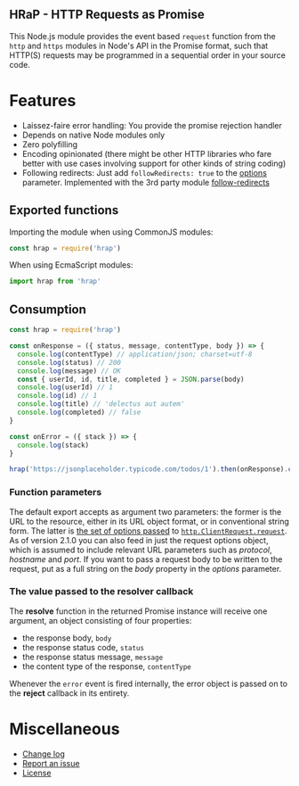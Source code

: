 HRaP - HTTP Requests as Promise
--------------------------------------------

This Node.js module provides the event based `request` function from the `http` and `https` modules in Node's API in the Promise format, such that HTTP(S) requests may be programmed in a sequential order in your source code.

# Features

 * Laissez-faire error handling: You provide the promise rejection handler
 * Depends on native Node modules only
 * Zero polyfilling
 * Encoding opinionated (there might be other HTTP libraries who fare better with use cases involving support for other kinds of string coding)
 * Following redirects: Just add `followRedirects: true` to the [options](https://github.com/vegardbb/hrap/blob/3afcddee455a8c7ca4ba0efb2c64237d417afe28/index.js#L41) parameter. Implemented with the 3rd party module [follow-redirects](https://github.com/follow-redirects/follow-redirects)

## Exported functions

Importing the module when using CommonJS modules:

```javascript
const hrap = require('hrap')
```

When using EcmaScript modules:
```javascript
import hrap from 'hrap'
```

## Consumption

```javascript
const hrap = require('hrap')

const onResponse = ({ status, message, contentType, body }) => {
  console.log(contentType) // application/json; charset=utf-8
  console.log(status) // 200
  console.log(message) // OK
  const { userId, id, title, completed } = JSON.parse(body)
  console.log(userId) // 1
  console.log(id) // 1
  console.log(title) // 'delectus aut autem'
  console.log(completed) // false
}

const onError = ({ stack }) => {
  console.log(stack)
}

hrap('https://jsonplaceholder.typicode.com/todos/1').then(onResponse).catch(onError)
```

### Function parameters

The default export accepts as argument two parameters: the former is the URL to the resource, either in its URL object format, or in conventional string form. The latter is [the set of options passed](https://nodejs.org/docs/latest-v14.x/api/http.html#http_http_request_options_callback) to [`http.ClientRequest.request`](https://nodejs.org/docs/latest-v14.x/api/http.html#http_class_http_clientrequest). As of version 2.1.0 you can also feed in just the request options object, which is assumed to include relevant URL parameters such as *protocol*, *hostname* and *port*. If you want to pass a request body to be written to the request, put as a full string on the *body* property in the *options* parameter.

### The value passed to the resolver callback

The **resolve** function in the returned Promise instance will receive one argument, an object consisting of four properties:
 * the response body, `body`
 * the response status code, `status`
 * the response status message, `message`
 * the content type of the response, `contentType`

Whenever the `error` event is fired internally, the error object is passed on to the **reject** callback in its entirety.

# Miscellaneous

 * [Change log](https://github.com/vegardbb/hrap/blob/main/CHANGELOG.md)
 * [Report an issue](https://github.com/vegardbb/hrap/issues)
 * [License](https://github.com/vegardbb/hrap/blob/main/LICENSE)
